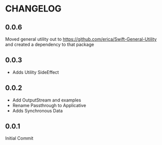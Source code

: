 # CHANGELOG

## 0.0.6

Moved general utility out to https://github.com/erica/Swift-General-Utility and created a dependency to that package

## 0.0.3

* Adds Utility SideEffect

## 0.0.2

* Add OutputStream and examples
* Rename Passthrough to Applicative
* Adds Synchronous Data

## 0.0.1

Initial Commit

